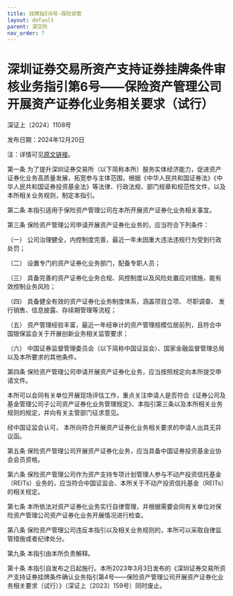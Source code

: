 ```yaml
---
title: 挂牌指引6号-保险资管
layout: default
parent: 深交所
nav_order: 7
---
```


# 深圳证券交易所资产支持证券挂牌条件审核业务指引第6号——保险资产管理公司开展资产证券化业务相关要求（试行）

深证上〔2024〕1108号

发布日期：2024年12月20日

注：详情可见[原文链接](http://www.szse.cn/lawrules/rule/bond/abs/t20241220_611270.html)。

第一条 为了提升深圳证券交易所（以下简称本所）服务实体经济能力，促进资产证券化业务高质量发展，拓宽参与主体范围，根据《中华人民共和国证券法》《中华人民共和国证券投资基金法》等法律、行政法规、部门规章和规范性文件，以及本所相关业务规则，制定本指引。

第二条 本指引适用于保险资产管理公司在本所开展资产证券化业务相关事宜。

第三条 保险资产管理公司申请开展资产证券化业务的，应当符合下列条件：

（一） 公司治理健全，内控制度完善，最近一年未因重大违法违规行为受到行政处罚；

（二） 设置专门的资产证券化业务部门，配备专职人员；

（三） 具备完善的资产证券化业务合规、风控制度以及风险处置应对措施，能有效控制业务风险；

（四） 具备健全有效的资产证券化业务制度体系，涵盖项目立项、 尽职调查、 发行销售、信息披露、存续期管理等流程；

（五） 资产管理经验丰富，最近一年经审计的资产管理规模位居前列，且符合中国银保监会关于开展创新业务相关监管要求；

（六） 中国证券监督管理委员会（以下简称中国证监会）、国家金融监督管理总局以及本所要求的其他条件。

第四条 保险资产管理公司申请开展资产证券化业务，应当按照规定向本所提交申请文件。

本所可以会同有关单位开展现场评估工作，重点关注申请人是否符合《证券公司及基金管理公司子公司资产证券化业务管理规定》、本指引第三条以及本所相关业务规则的规定，并向有关主管部门征求意见。

经中国证监会认可， 本所向符合开展资产证券化业务相关要求的申请人出具无异议函。

第五条 保险资产管理公司开展资产证券化业务，应当具备中国证券投资基金业协会会员资格。

第六条 保险资产管理公司作为资产支持专项计划管理人参与不动产投资信托基金（REITs）业务的，应当符合中国证监会、本所关于不动产投资信托基金（REITs）的相关规定。

第七条 本所依法对资产证券化业务实行自律管理，并根据需要会同有关单位对保险资产管理公司资产证券化业务开展情况进行检查。

第八条 保险资产管理公司违反本指引以及相关业务规则的，本所可以采取自律监管措施或者纪律处分。

第九条 本指引由本所负责解释。

第十条 本指引自发布之日起施行。本所2023年3月3日发布的《深圳证券交易所资产支持证券挂牌条件确认业务指引第4号——保险资产管理公司开展资产证券化业务相关要求（试行）》（深证上〔2023〕159号）同时废止。